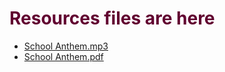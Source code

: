 <!DOCTYPE html>
<html>
  <body>
    <h1 style="color: #610030;">Resources files are here</h1>
    <ul>
      <li><a href="./School Anthem.mp3">School Anthem.mp3</a></li>
      <li><a href="./School Anthem.pfd">School Anthem.pdf</a></li>
    </ul>
  </body>
</html>

